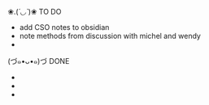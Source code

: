 ❀.(*´◡`*)❀
TO DO

- add CSO notes to obsidian
- note methods from discussion with michel and wendy
-


(づ๑•ᴗ•๑)づ
DONE

-
-
-

